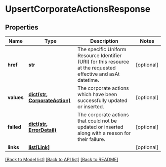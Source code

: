 # UpsertCorporateActionsResponse


## Properties
Name | Type | Description | Notes
------------ | ------------- | ------------- | -------------
**href** | **str** | The specific Uniform Resource Identifier (URI) for this resource at the requested effective and asAt datetime. | [optional] 
**values** | [**dict(str, CorporateAction)**](CorporateAction.md) | The corporate actions which have been successfully updated or inserted. | [optional] 
**failed** | [**dict(str, ErrorDetail)**](ErrorDetail.md) | The corporate actions that could not be updated or inserted along with a reason for their failure. | [optional] 
**links** | [**list[Link]**](Link.md) |  | [optional] 

[[Back to Model list]](../README.md#documentation-for-models) [[Back to API list]](../README.md#documentation-for-api-endpoints) [[Back to README]](../README.md)


